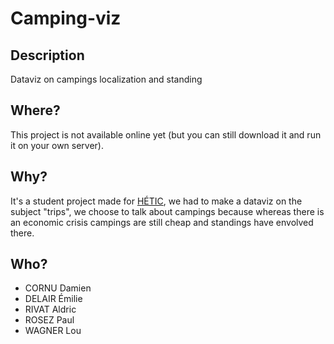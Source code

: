 # Camping-viz

## Description
Dataviz on campings localization and standing

## Where?
This project is not available online yet (but you can still download it and run it on your own server).

## Why?
It's a student project made for [HÉTIC](http://www.hetic.net/), we had to make a dataviz on the subject "trips", we choose to talk about campings because whereas there is an economic crisis campings are still cheap and standings have envolved there.

## Who?
* CORNU Damien
* DELAIR Émilie
* RIVAT Aldric
* ROSEZ Paul
* WAGNER Lou